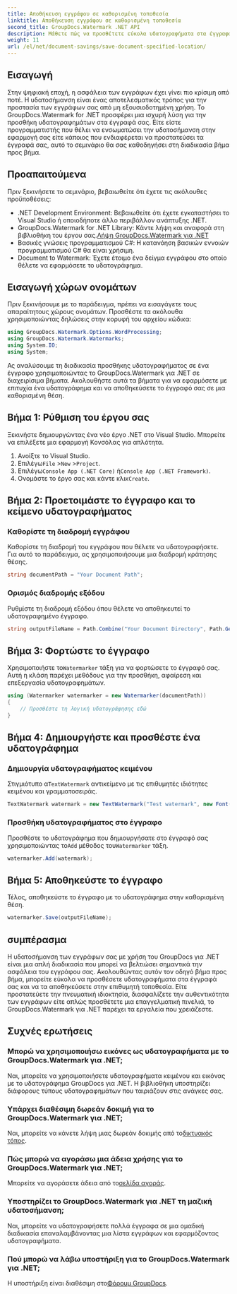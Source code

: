 ```yaml
---
title: Αποθήκευση εγγράφου σε καθορισμένη τοποθεσία
linktitle: Αποθήκευση εγγράφου σε καθορισμένη τοποθεσία
second_title: GroupDocs.Watermark .NET API
description: Μάθετε πώς να προσθέτετε εύκολα υδατογραφήματα στα έγγραφά σας χρησιμοποιώντας το GroupDocs.Watermark για .NET με αυτόν τον οδηγό βήμα προς βήμα. Βελτιώστε την ασφάλεια των εγγράφων.
weight: 11
url: /el/net/document-savings/save-document-specified-location/
---
```

## Εισαγωγή
Στην ψηφιακή εποχή, η ασφάλεια των εγγράφων έχει γίνει πιο κρίσιμη από ποτέ. Η υδατοσήμανση είναι ένας αποτελεσματικός τρόπος για την προστασία των εγγράφων σας από μη εξουσιοδοτημένη χρήση. Το GroupDocs.Watermark for .NET προσφέρει μια ισχυρή λύση για την προσθήκη υδατογραφημάτων στα έγγραφά σας. Είτε είστε προγραμματιστής που θέλει να ενσωματώσει την υδατοσήμανση στην εφαρμογή σας είτε κάποιος που ενδιαφέρεται να προστατεύσει τα έγγραφά σας, αυτό το σεμινάριο θα σας καθοδηγήσει στη διαδικασία βήμα προς βήμα.
## Προαπαιτούμενα
Πριν ξεκινήσετε το σεμινάριο, βεβαιωθείτε ότι έχετε τις ακόλουθες προϋποθέσεις:
- .NET Development Environment: Βεβαιωθείτε ότι έχετε εγκαταστήσει το Visual Studio ή οποιοδήποτε άλλο περιβάλλον ανάπτυξης .NET.
-  GroupDocs.Watermark for .NET Library: Κάντε λήψη και αναφορά στη βιβλιοθήκη του έργου σας.[Λήψη GroupDocs.Watermark για .NET](https://releases.groupdocs.com/Watermark/net/)
- Βασικές γνώσεις προγραμματισμού C#: Η κατανόηση βασικών εννοιών προγραμματισμού C# θα είναι χρήσιμη.
- Document to Watermark: Έχετε έτοιμο ένα δείγμα εγγράφου στο οποίο θέλετε να εφαρμόσετε το υδατογράφημα.
## Εισαγωγή χώρων ονομάτων
Πριν ξεκινήσουμε με το παράδειγμα, πρέπει να εισαγάγετε τους απαραίτητους χώρους ονομάτων. Προσθέστε τα ακόλουθα χρησιμοποιώντας δηλώσεις στην κορυφή του αρχείου κώδικα:
```csharp
using GroupDocs.Watermark.Options.WordProcessing;
using GroupDocs.Watermark.Watermarks;
using System.IO;
using System;
```
Ας αναλύσουμε τη διαδικασία προσθήκης υδατογραφήματος σε ένα έγγραφο χρησιμοποιώντας το GroupDocs.Watermark για .NET σε διαχειρίσιμα βήματα. Ακολουθήστε αυτά τα βήματα για να εφαρμόσετε με επιτυχία ένα υδατογράφημα και να αποθηκεύσετε το έγγραφό σας σε μια καθορισμένη θέση.
## Βήμα 1: Ρύθμιση του έργου σας
Ξεκινήστε δημιουργώντας ένα νέο έργο .NET στο Visual Studio. Μπορείτε να επιλέξετε μια εφαρμογή Κονσόλας για απλότητα.
1. Ανοίξτε το Visual Studio.
2.  Επιλέγω`File` >`New` >`Project`.
3.  Επιλέγω`Console App (.NET Core)` ή`Console App (.NET Framework)`.
4.  Ονομάστε το έργο σας και κάντε κλικ`Create`.

## Βήμα 2: Προετοιμάστε το έγγραφο και το κείμενο υδατογραφήματος
### Καθορίστε τη διαδρομή εγγράφου
Καθορίστε τη διαδρομή του εγγράφου που θέλετε να υδατογραφήσετε. Για αυτό το παράδειγμα, ας χρησιμοποιήσουμε μια διαδρομή κράτησης θέσης.
```csharp
string documentPath = "Your Document Path";
```
### Ορισμός διαδρομής εξόδου
Ρυθμίστε τη διαδρομή εξόδου όπου θέλετε να αποθηκευτεί το υδατογραφημένο έγγραφο.
```csharp
string outputFileName = Path.Combine("Your Document Directory", Path.GetFileName(documentPath));
```
## Βήμα 3: Φορτώστε το έγγραφο
 Χρησιμοποιήστε το`Watermarker` τάξη για να φορτώσετε το έγγραφό σας. Αυτή η κλάση παρέχει μεθόδους για την προσθήκη, αφαίρεση και επεξεργασία υδατογραφημάτων.
```csharp
using (Watermarker watermarker = new Watermarker(documentPath))
{
    // Προσθέστε τη λογική υδατογράφησης εδώ
}
```
## Βήμα 4: Δημιουργήστε και προσθέστε ένα υδατογράφημα

### Δημιουργία υδατογραφήματος κειμένου
 Στιγμιότυπο α`TextWatermark` αντικείμενο με τις επιθυμητές ιδιότητες κειμένου και γραμματοσειράς.
```csharp
TextWatermark watermark = new TextWatermark("Test watermark", new Font("Arial", 12));
```
### Προσθήκη υδατογραφήματος στο έγγραφο
 Προσθέστε το υδατογράφημα που δημιουργήσατε στο έγγραφό σας χρησιμοποιώντας το`Add` μέθοδος του`Watermarker` τάξη.
```csharp
watermarker.Add(watermark);
```
## Βήμα 5: Αποθηκεύστε το έγγραφο
Τέλος, αποθηκεύστε το έγγραφο με το υδατογράφημα στην καθορισμένη θέση.
```csharp
watermarker.Save(outputFileName);
```
## συμπέρασμα
Η υδατοσήμανση των εγγράφων σας με χρήση του GroupDocs για .NET είναι μια απλή διαδικασία που μπορεί να βελτιώσει σημαντικά την ασφάλεια του εγγράφου σας. Ακολουθώντας αυτόν τον οδηγό βήμα προς βήμα, μπορείτε εύκολα να προσθέσετε υδατογραφήματα στα έγγραφά σας και να τα αποθηκεύσετε στην επιθυμητή τοποθεσία. Είτε προστατεύετε την πνευματική ιδιοκτησία, διασφαλίζετε την αυθεντικότητα των εγγράφων είτε απλώς προσθέτετε μια επαγγελματική πινελιά, το GroupDocs.Watermark για .NET παρέχει τα εργαλεία που χρειάζεστε.
## Συχνές ερωτήσεις
### Μπορώ να χρησιμοποιήσω εικόνες ως υδατογραφήματα με το GroupDocs.Watermark για .NET;
Ναι, μπορείτε να χρησιμοποιήσετε υδατογραφήματα κειμένου και εικόνας με το υδατογράφημα GroupDocs για .NET. Η βιβλιοθήκη υποστηρίζει διάφορους τύπους υδατογραφημάτων που ταιριάζουν στις ανάγκες σας.
### Υπάρχει διαθέσιμη δωρεάν δοκιμή για το GroupDocs.Watermark για .NET;
 Ναι, μπορείτε να κάνετε λήψη μιας δωρεάν δοκιμής από το[δικτυακός τόπος](https://releases.groupdocs.com/).
### Πώς μπορώ να αγοράσω μια άδεια χρήσης για το GroupDocs.Watermark για .NET;
 Μπορείτε να αγοράσετε άδεια από το[σελίδα αγοράς](https://purchase.groupdocs.com/buy).
### Υποστηρίζει το GroupDocs.Watermark για .NET τη μαζική υδατοσήμανση;
Ναι, μπορείτε να υδατογραφήσετε πολλά έγγραφα σε μια ομαδική διαδικασία επαναλαμβάνοντας μια λίστα εγγράφων και εφαρμόζοντας υδατογραφήματα.
### Πού μπορώ να λάβω υποστήριξη για το GroupDocs.Watermark για .NET;
 Η υποστήριξη είναι διαθέσιμη στο[Φόρουμ GroupDocs](https://forum.groupdocs.com/c/watermark/19).